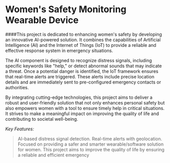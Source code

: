 # **Women's Safety Monitoring Wearable Device**
####This project is dedicated to enhancing women's safety by developing an innovative AI-powered solution. It combines the capabilities of Artificial Intelligence (AI) and the Internet of Things (IoT) to provide a reliable and effective response system in emergency situations.

The AI component is designed to recognize distress signals, including specific keywords like "help," or detect abnormal sounds that may indicate a threat. Once a potential danger is identified, the IoT framework ensures that real-time alerts are triggered. These alerts include precise location details and are immediately sent to pre-configured emergency contacts or authorities.

By integrating cutting-edge technologies, this project aims to deliver a robust and user-friendly solution that not only enhances personal safety but also empowers women with a tool to ensure timely help in critical situations. It strives to make a meaningful impact on improving the quality of life and contributing to societal well-being.

*Key Features:*

>AI-based distress signal detection.
>Real-time alerts with geolocation.
>Focused on providing a safer and smarter wearable/software solution for women.
>This project aims to improve the quality of life by ensuring a reliable and efficient emergency
